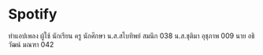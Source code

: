 # Spotify
ทำแอปเพลง  ผู้ใช้ นักเรียน ครู นักศึกษา
น.ส.สไบทิพย์ สมนึก 038
น.ส.ชุติมา อุชุภาพ 009
นาย อธิวัฒน์ มณฑา 042
